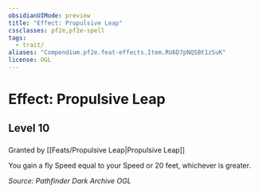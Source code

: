 ```yaml
---
obsidianUIMode: preview
title: "Effect: Propulsive Leap"
cssclasses: pf2e,pf2e-spell
tags:
  - trait/
aliases: "Compendium.pf2e.feat-effects.Item.RU6D7pNQSBt1zSuK"
license: OGL
---
```

# Effect: Propulsive Leap
## Level 10
### 






Granted by [[Feats/Propulsive Leap|Propulsive Leap]]

You gain a fly Speed equal to your Speed or 20 feet, whichever is greater.

*Source: Pathfinder Dark Archive*
*OGL*